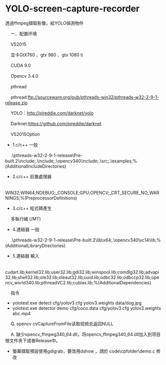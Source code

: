 # YOLO-screen-capture-recorder
透過ffmpeg擷取影像，給YOLO偵測物件

　 一、配置环境

　 VS2015

　 显卡GtX760 、gtx 980 、gtx 1080 ti

　 CUDA 9.0

　 Opencv 3.4.0

　 pthread

　 pthread:ftp://sourceware.org/pub/pthreads-win32/pthreads-w32-2-9-1-release.zip

　 YOLO：http://pjreddie.com/darknet/yolo

　 Darknet:https://github.com/pjreddie/darknet

　 VS2015Option
- 1.c/c++ 一般

　 .\pthreads-w32-2-9-1-release\Pre-built.2\include;.\include;.\opencv340\include;.\src;.\examples;%(AdditionalIncludeDirectories)
- 2.c/c++ 前置處理器

　 WIN32;WIN64;NDEBUG;_CONSOLE;GPU;OPENCV;_CRT_SECURE_NO_WARNINGS;%(PreprocessorDefinitions)
- 3.c/c++ 程式碼產生

　 多執行緒 (/MT)
- 4.連結器 一般

　 .\pthreads-w32-2-9-1-release\Pre-built.2\lib\x64;.\opencv340\vc14\lib;%(AdditionalLibraryDirectories)
- 5.連結器 輸入

　 cudart.lib;kernel32.lib;user32.lib;gdi32.lib;winspool.lib;comdlg32.lib;advapi32.lib;shell32.lib;ole32.lib;oleaut32.lib;uuid.lib;odbc32.lib;odbccp32.lib;opencv_world340.lib;pthreadVC2.lib;cublas.lib;%(AdditionalDependencies)

　 指令 
- yolotest.exe detect cfg/yolov3.cfg yolov3.weights data/dog.jpg 
- yolotest.exe detector demo cfg/coco.data cfg/yolov3.cfg yolov3.weights abc.mp4
 

　 Q. opencv cvCaptureFromFile读取视频总返回NULL

　 A. 缺少opencv_ffmpeg340_64.dll，将opencv_ffmpeg340_64.dll加入到项目根文件夹下或者Release中。

- 螢幕擷取預設使用gdigrab，要改用dshow ，請於 code\cpfolder\demo.c 修改
